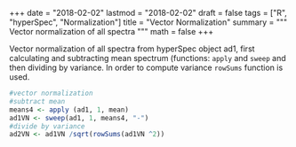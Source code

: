 +++
date = "2018-02-02"
lastmod = "2018-02-02"
draft = false
tags = ["R", "hyperSpec", "Normalization"]
title = "Vector Normalization"
summary = """
Vector normalization of all spectra
"""
math = false
+++



Vector normalization of all spectra from hyperSpec object ad1, first calculating and subtracting mean spectrum (functions: `apply` and `sweep` and then dividing by variance. In order to compute variance `rowSums` function is used.
```r
#vector normalization
#subtract mean
means4 <- apply (ad1, 1, mean)
ad1VN <- sweep(ad1, 1, means4, "-")
#divide by variance 
ad2VN <- ad1VN /sqrt(rowSums(ad1VN ^2))
```
